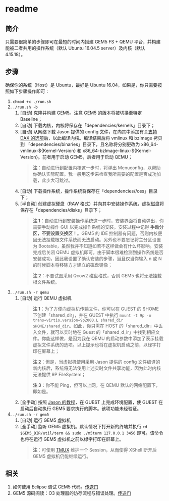 # readme

## 简介

只需要很简单的步骤即可在最短的时间内搭建 GEM5 FS + QEMU 平台，并构建能被二者共用的操作系统（默认 Ubuntu 16.04.5 server）及内核（默认 4.15.18）。

## 步骤

确保你的系统（Host）是 Ubuntu，最好是 Ubuntu 16.04，如果是，你只需要按照如下步骤操作即可：

1. `chmod +x ./run.sh`
1. `./run.sh -b`
   1. [自动] 克隆并构建 GEM5。注意 GEM5 的版本将被切换至特定 Baseline；
   1. [自动] 下载内核，内核将保存在「dependencies/kernels」目录下；
   1. [自动] 从网络下载 Jason 提供的 config 文件，在向其中添加有关[支持 DAX 的选项]((https://software.intel.com/en-us/articles/how-to-emulate-persistent-memory-on-an-intel-architecture-server))后，以此编译内核。编译结束后将 vmlinux 和 bzImage 拷贝到 「dependencies/binaries」目录下，且名称将分别更改为 x86_64-vmlinux-\${Kernel-Version} 和 x86_64-bzImage-linux-\${Kernel-Version}。前者用于启动 GEM5，后者用于启动 QEMU；
      >  **注**：自动进行到配置内核这一步时，将弹出 Menuconfig，以帮助你确认实际配置。我一般用这步来检查我所需要的配置是否成功加载，此步大可跳过。
   1. [自动] 下载操作系统，操作系统将保存在「dependencies//oss」目录下；
   1. [半自动] 创建虚拟硬盘（RAW 格式）并向其中安装操作系统，虚拟磁盘将保存在「dependencies/disks」目录下；
      > **注 1**：自动进行到安装操作系统这一步时，安装界面将自动弹出，你需要手动操作 GUI 以完成操作系统的安装。安装过程中记得 **手动分区，不要设置交换区！**。GEM5 的 IDE 控制器有问题，否则内核便因无法挂载根文件系统而无法启动。另外也不要忘记将主分区设置为 Bootable，虽然我并不知道如若不这样做会有什么坏影响。安装完成后关闭 QEMU 虚拟机即可，由于脚本很难检测到操作系统是否安装成功，因此我设置了确认安装的步骤，当且仅当你输入 n 或 N 的时候脚本将移除方才建立的磁盘镜像；
      >
      > **注 2**：不要试图采用 Qcow2 磁盘格式，否则 GEM5 也将无法挂载根文件系统。
2. `./run.sh -r qemu`
   1. [自动] 运行 QEMU 虚拟机
      > **注 1**：为了方便向虚拟机传输文件，你可以在 GUEST 的 \$HOME 下创建「shared_dir」，并在 GUEST 中执行 `mount -t 9p -o trans=virtio,version=9p2000.L shared_dir $HOME/shared_dir`。如此，你只需在 HOST 的「shared_dir」中丢入文件，就可以实时地在 Guest 的「shared_d_ir」中找到相应文件。你能这样做，是因为我在 QEMU 的启动参数中添加了表示挂载虚拟文件系统的选项。以上提示也将在虚拟机启动之前，以绿字打印在屏幕上；
      >
      > **注 2**：但是，当虚拟机使用采用 Jason 提供的 config 文件编译的新内核后，系统将无法使用上述实时文件共享功能，因为此时内核无法提供 9P FileSystem；
      >
      > **注 3**：你不能 Ping，但可以上网。在 QEMU 默认的网络配置下，即如是。
   1. [全手动] 按照 [Jason 的教程](http://www.lowepower.com/jason/setting-up-gem5-full-system.html)，在 GUEST 上完成环境配置，使 GUEST 在启动后自动执行 GEM5 要求执行的脚本。该项功能未经验证。
        <!-- >TODO：[听说](https://simplessd.org/build_kernel.html)高版本（4.9+）的内核无需使用特殊的 config 即可运行在 GEM5 上，这个需要在将来验证； -->
3. `./run.sh -r gem5`
   1. [自动] 运行 GEM5 虚拟机
   1. [全手动] 监听 GEM5 虚拟机。默认情况下打开新的终端并执行 `cd $GEM5_DIR/util/term && sudo ./m5term 127.0.0.1 3456` 即可。该命令也将在运行 GEM5 虚拟机之前以绿字打印在屏幕上。
      > **注**：可使用 [TMUX](https://blog.csdn.net/maokelong95/article/details/82667047) 维护一个 Session，从而使得 XShell 断开后 GEM5 虚拟机仍能继续运行。

## 相关

1. 如何使用 Eclipse 调试 GEM5 代码。[传送门](https://blog.csdn.net/maokelong95/article/details/85333905)
1. GEM5 源码阅读：O3 处理器的访存流程与错误处理。[传送门](https://github.com/maokelong/CSDN-maokelong95/blob/master/GEM5%20%E6%BA%90%E7%A0%81%E9%98%85%E8%AF%BB%EF%BC%9AO3%20%E5%A4%84%E7%90%86%E5%99%A8%E7%9A%84%E8%AE%BF%E5%AD%98%E6%B5%81%E7%A8%8B%E4%B8%8E%E9%94%99%E8%AF%AF%E5%A4%84%E7%90%86.pdf)
